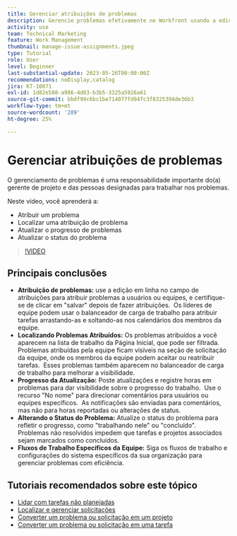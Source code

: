 ```yaml
---
title: Gerenciar atribuições de problemas
description: Gerencie problemas efetivamente no Workfront usando a edição em linha e o balanceador de carga de trabalho para atribuições, rastreando e atualizando o progresso, alterando os status dos problemas e seguindo fluxos de trabalho específicos da equipe para uma execução perfeita do projeto.
activity: use
team: Technical Marketing
feature: Work Management
thumbnail: manage-issue-assignments.jpeg
type: Tutorial
role: User
level: Beginner
last-substantial-update: 2023-05-26T00:00:00Z
recommendations: noDisplay,catalog
jira: KT-10071
exl-id: 1d82e588-a986-4d83-b3b5-3325a5926a61
source-git-commit: bbdf99c6bc1be714077fd94fc3f8325394de36b3
workflow-type: tm+mt
source-wordcount: '289'
ht-degree: 25%

---
```


# Gerenciar atribuições de problemas

O gerenciamento de problemas é uma responsabilidade importante do(a) gerente de projeto e das pessoas designadas para trabalhar nos problemas.

Neste vídeo, você aprenderá a:

* Atribuir um problema
* Localizar uma atribuição de problema
* Atualizar o progresso de problemas
* Atualizar o status do problema

>[!VIDEO](https://video.tv.adobe.com/v/3446960/?quality=12&learn=on&enablevpops=1&captions=por_br)

## Principais conclusões

* **Atribuição de problemas:** use a edição em linha no campo de atribuições para atribuir problemas a usuários ou equipes, e certifique-se de clicar em &quot;salvar&quot; depois de fazer atribuições. &#x200B; Os líderes de equipe podem usar o balanceador de carga de trabalho para atribuir tarefas arrastando-as e soltando-as nos calendários dos membros da equipe. &#x200B;
* **Localizando Problemas Atribuídos:** Os problemas atribuídos a você aparecem na lista de trabalho da Página Inicial, que pode ser filtrada. &#x200B; Problemas atribuídas pela equipe ficam visíveis na seção de solicitação da equipe, onde os membros da equipe podem aceitar ou reatribuir tarefas. &#x200B; Esses problemas também aparecem no balanceador de carga de trabalho para melhorar a visibilidade. &#x200B;
* **Progresso da Atualização:** Poste atualizações e registre horas em problemas para dar visibilidade sobre o progresso do trabalho. &#x200B; Use o recurso &quot;No nome&quot; para direcionar comentários para usuários ou equipes específicos. &#x200B; As notificações são enviadas para comentários, mas não para horas reportadas ou alterações de status. &#x200B;
* **Alterando o Status do Problema:** Atualize o status do problema para refletir o progresso, como &quot;trabalhando nele&quot; ou &quot;concluído&quot;. &#x200B; Problemas não resolvidos impedem que tarefas e projetos associados sejam marcados como concluídos. &#x200B;
* **Fluxos de Trabalho Específicos da Equipe:** Siga os fluxos de trabalho e configurações do sistema específicos da sua organização para gerenciar problemas com eficiência. &#x200B;


## Tutoriais recomendados sobre este tópico

* [Lidar com tarefas não planejadas](/help/manage-work/issues-requests/handle-unplanned-work.md)
* [Localizar e gerenciar solicitações](/help/manage-work/issues-requests/find-requests.md)
* [Converter um problema ou solicitação em um projeto](/help/manage-work/issues-requests/create-a-project-from-a-request.md)
* [Converter um problema ou solicitação em uma tarefa](/help/manage-work/issues-requests/convert-issues-to-other-work-items.md)
